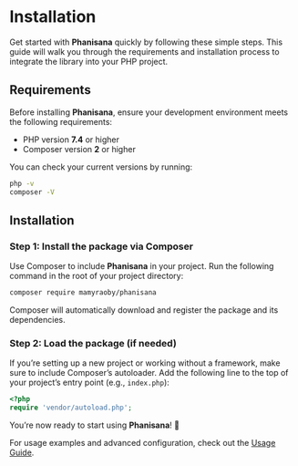 # Installation

Get started with **Phanisana** quickly by following these simple steps. This guide will walk you through the requirements and installation process to integrate the library into your PHP project.

## Requirements

Before installing **Phanisana**, ensure your development environment meets the following requirements:

- PHP version **7.4** or higher
- Composer version **2** or higher

You can check your current versions by running:
```bash
php -v
composer -V
```

## Installation

### Step 1: Install the package via Composer

Use Composer to include **Phanisana** in your project. Run the following command in the root of your project directory:

```bash
composer require mamyraoby/phanisana
```

Composer will automatically download and register the package and its dependencies.

### Step 2: Load the package (if needed)

If you’re setting up a new project or working without a framework, make sure to include Composer’s autoloader. Add the following line to the top of your project’s entry point (e.g., `index.php`):

```php
<?php
require 'vendor/autoload.php';
```

You’re now ready to start using **Phanisana**! 🎉

For usage examples and advanced configuration, check out the [Usage Guide](./usage.md).